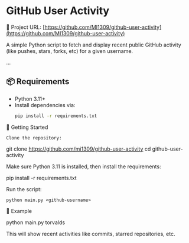 # GitHub User Activity


🔗 Project URL: [https://github.com/MI1309/github-user-activity](https://github.com/MI1309/github-user-activity)

A simple Python script to fetch and display recent public GitHub activity (like pushes, stars, forks, etc) for a given username.

...


## 📦 Requirements

- Python 3.11+
- Install dependencies via:  
  ```bash
  pip install -r requirements.txt


🚀 Getting Started

    Clone the repository:

git clone https://github.com/mi1309/github-user-activity
cd github-user-activity

Make sure Python 3.11 is installed, then install the requirements:

pip install -r requirements.txt

Run the script:

    python main.py <github-username>

📁 Example

python main.py torvalds

This will show recent activities like commits, starred repositories, etc.
